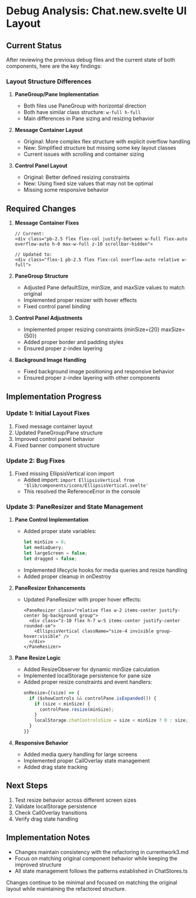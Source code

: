 # Debug Analysis: Chat.new.svelte UI Layout

## Current Status
After reviewing the previous debug files and the current state of both components, here are the key findings:

### Layout Structure Differences

1. **PaneGroup/Pane Implementation**
   - Both files use PaneGroup with horizontal direction
   - Both have similar class structure: `w-full h-full`
   - Main differences in Pane sizing and resizing behavior

2. **Message Container Layout**
   - Original: More complex flex structure with explicit overflow handling
   - New: Simplified structure but missing some key layout classes
   - Current issues with scrolling and container sizing

3. **Control Panel Layout**
   - Original: Better defined resizing constraints
   - New: Using fixed size values that may not be optimal
   - Missing some responsive behavior

## Required Changes

1. **Message Container Fixes**
   ```svelte
   // Current:
   <div class="pb-2.5 flex flex-col justify-between w-full flex-auto overflow-auto h-0 max-w-full z-10 scrollbar-hidden">

   // Updated to:
   <div class="flex-1 pb-2.5 flex flex-col overflow-auto relative w-full">
   ```

2. **PaneGroup Structure**
   - Adjusted Pane defaultSize, minSize, and maxSize values to match original
   - Implemented proper resizer with hover effects
   - Fixed control panel binding

3. **Control Panel Adjustments**
   - Implemented proper resizing constraints (minSize={20} maxSize={50})
   - Added proper border and padding styles
   - Ensured proper z-index layering

4. **Background Image Handling**
   - Fixed background image positioning and responsive behavior
   - Ensured proper z-index layering with other components

## Implementation Progress

### Update 1: Initial Layout Fixes
1. Fixed message container layout
2. Updated PaneGroup/Pane structure
3. Improved control panel behavior
4. Fixed banner component structure

### Update 2: Bug Fixes
1. Fixed missing EllipsisVertical icon import
   - Added import: `import EllipsisVertical from '$lib/components/icons/EllipsisVertical.svelte'`
   - This resolved the ReferenceError in the console

### Update 3: PaneResizer and State Management
1. **Pane Control Implementation**
   - Added proper state variables:
     ```typescript
     let minSize = 0;
     let mediaQuery;
     let largeScreen = false;
     let dragged = false;
     ```
   - Implemented lifecycle hooks for media queries and resize handling
   - Added proper cleanup in onDestroy

2. **PaneResizer Enhancements**
   - Updated PaneResizer with proper hover effects:
     ```svelte
     <PaneResizer class="relative flex w-2 items-center justify-center bg-background group">
       <div class="z-10 flex h-7 w-5 items-center justify-center rounded-sm">
         <EllipsisVertical className="size-4 invisible group-hover:visible" />
       </div>
     </PaneResizer>
     ```

3. **Pane Resize Logic**
   - Added ResizeObserver for dynamic minSize calculation
   - Implemented localStorage persistence for pane size
   - Added proper resize constraints and event handlers:
     ```typescript
     onResize={(size) => {
       if ($showControls && controlPane.isExpanded()) {
         if (size < minSize) {
           controlPane.resize(minSize);
         }
         localStorage.chatControlsSize = size < minSize ? 0 : size;
       }
     }}
     ```

4. **Responsive Behavior**
   - Added media query handling for large screens
   - Implemented proper CallOverlay state management
   - Added drag state tracking

## Next Steps
1. Test resize behavior across different screen sizes
2. Validate localStorage persistence
3. Check CallOverlay transitions
4. Verify drag state handling

## Implementation Notes
- Changes maintain consistency with the refactoring in currentwork3.md
- Focus on matching original component behavior while keeping the improved structure
- All state management follows the patterns established in ChatStores.ts

Changes continue to be minimal and focused on matching the original layout while maintaining the refactored structure.
